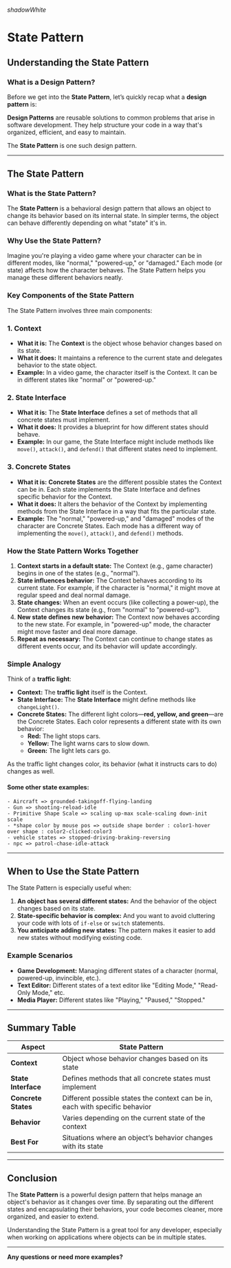﻿###### shadowWhite

# State Pattern

## Understanding the State Pattern

### What is a Design Pattern?

Before we get into the **State Pattern**, let’s quickly recap what a **design pattern** is:

**Design Patterns** are reusable solutions to common problems that arise in software development. They help structure your code in a way that's organized, efficient, and easy to maintain.

The **State Pattern** is one such design pattern.

---

## The State Pattern

### What is the State Pattern?

The **State Pattern** is a behavioral design pattern that allows an object to change its behavior based on its internal state. In simpler terms, the object can behave differently depending on what "state" it's in.

### Why Use the State Pattern?

Imagine you're playing a video game where your character can be in different modes, like "normal," "powered-up," or "damaged." Each mode (or state) affects how the character behaves. The State Pattern helps you manage these different behaviors neatly.

### Key Components of the State Pattern

The State Pattern involves three main components:

### **1. Context**

- **What it is:** The **Context** is the object whose behavior changes based on its state.
- **What it does:** It maintains a reference to the current state and delegates behavior to the state object.
- **Example:** In a video game, the character itself is the Context. It can be in different states like "normal" or "powered-up."

### **2. State Interface**

- **What it is:** The **State Interface** defines a set of methods that all concrete states must implement.
- **What it does:** It provides a blueprint for how different states should behave.
- **Example:** In our game, the State Interface might include methods like `move()`, `attack()`, and `defend()` that different states need to implement.

### **3. Concrete States**

- **What it is:** **Concrete States** are the different possible states the Context can be in. Each state implements the State Interface and defines specific behavior for the Context.
- **What it does:** It alters the behavior of the Context by implementing methods from the State Interface in a way that fits the particular state.
- **Example:** The "normal," "powered-up," and "damaged" modes of the character are Concrete States. Each mode has a different way of implementing the `move()`, `attack()`, and `defend()` methods.

### How the State Pattern Works Together

1. **Context starts in a default state:** The Context (e.g., game character) begins in one of the states (e.g., "normal").
2. **State influences behavior:** The Context behaves according to its current state. For example, if the character is "normal," it might move at regular speed and deal normal damage.
3. **State changes:** When an event occurs (like collecting a power-up), the Context changes its state (e.g., from "normal" to "powered-up").
4. **New state defines new behavior:** The Context now behaves according to the new state. For example, in "powered-up" mode, the character might move faster and deal more damage.
5. **Repeat as necessary:** The Context can continue to change states as different events occur, and its behavior will update accordingly.

### Simple Analogy

Think of a **traffic light**:

- **Context:** The **traffic light** itself is the Context.
- **State Interface:** The **State Interface** might define methods like `changeLight()`.
- **Concrete States:** The different light colors—**red, yellow, and green**—are the Concrete States. Each color represents a different state with its own behavior:
  - **Red:** The light stops cars.
  - **Yellow:** The light warns cars to slow down.
  - **Green:** The light lets cars go.

As the traffic light changes color, its behavior (what it instructs cars to do) changes as well.

#### Some other state examples:
	- Aircraft => grounded-takingoff-flying-landing
	- Gun => shooting-reload-idle
	- Primitive Shape Scale => scaling up-max scale-scaling down-init scale
	- *shape color by mouse pos => outside shape border : color1-hover over shape : color2-clicked:color3
	- vehicle states => stopped-driving-braking-reversing
	- npc => patrol-chase-idle-attack

---

## When to Use the State Pattern

The State Pattern is especially useful when:

1. **An object has several different states:** And the behavior of the object changes based on its state.
2. **State-specific behavior is complex:** And you want to avoid cluttering your code with lots of `if-else` or `switch` statements.
3. **You anticipate adding new states:** The pattern makes it easier to add new states without modifying existing code.

### Example Scenarios

- **Game Development:** Managing different states of a character (normal, powered-up, invincible, etc.).
- **Text Editor:** Different states of a text editor like "Editing Mode," "Read-Only Mode," etc.
- **Media Player:** Different states like "Playing," "Paused," "Stopped."

---

## Summary Table

| Aspect                    | State Pattern                                                  |
|---------------------------|----------------------------------------------------------------|
| **Context**               | Object whose behavior changes based on its state              |
| **State Interface**       | Defines methods that all concrete states must implement       |
| **Concrete States**       | Different possible states the context can be in, each with specific behavior |
| **Behavior**              | Varies depending on the current state of the context          |
| **Best For**              | Situations where an object’s behavior changes with its state  |

---

## Conclusion

The **State Pattern** is a powerful design pattern that helps manage an object's behavior as it changes over time. By separating out the different states and encapsulating their behaviors, your code becomes cleaner, more organized, and easier to extend.

Understanding the State Pattern is a great tool for any developer, especially when working on applications where objects can be in multiple states.

---

**Any questions or need more examples?**